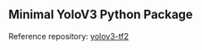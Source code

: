 ## Minimal YoloV3 Python Package

Reference repository: [yolov3-tf2](https://github.com/zzh8829/yolov3-tf2)